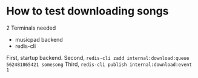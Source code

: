 How to test downloading songs
=============================

2 Terminals needed

  * musicpad backend
  * redis-cli

First, startup backend.
Second, `redis-cli zadd internal:download:queue 562481865421 somesong`
Third, `redis-cli publish internal:download:event 1`
